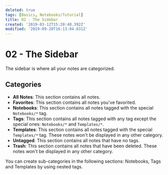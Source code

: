 ```yaml
---
deleted: true
tags: [Basics, Notebooks/Tutorial]
title: 02 - The Sidebar
created: '2019-03-12T15:20:40.392Z'
modified: '2019-09-20T16:13:04.631Z'
---
```


# 02 - The Sidebar

The sidebar is where all your notes are categorized.

## Categories

- **All Notes**: This section contains all notes.
- **Favorites**: This section contains all notes you've favorited.
- **Notebooks**: This section contains all notes tagged with the special `Notebooks/*` tag.
- **Tags**: This section contains all notes tagged with any tag except the special ones: `Notebooks/*` and `Templates/*`.
- **Templates**: This section contains all notes tagged with the special `Templates/*` tag. These notes won't be displayed in any other category.
- **Untagged**: This section contains all notes that have no tags.
- **Trash**: This section contains all notes that have been deleted. These notes won't be displayed in any other category.

You can create sub-categories in the following sections: Notebooks, Tags and Templates by using nested tags.
